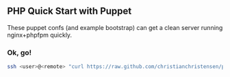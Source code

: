 ## PHP Quick Start with Puppet

These puppet confs (and example bootstrap) can get a clean server running nginx+phpfpm quickly.

### Ok, go!

```sh
ssh <user>@<remote> "curl https://raw.github.com/christianchristensen/puppet-php-quick-start/master/bootstap.sh | sh"
```

